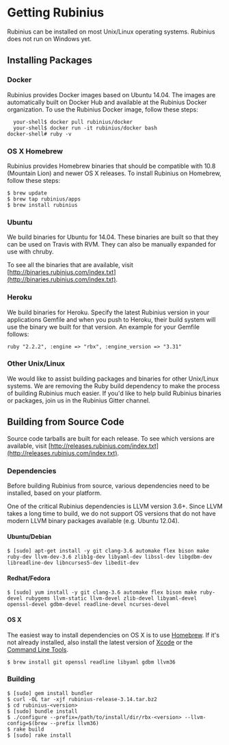 # Getting Rubinius

Rubinius can be installed on most Unix/Linux operating systems. Rubinius does not run on Windows yet.

## Installing Packages

### Docker

Rubinius provides Docker images based on Ubuntu 14.04. The images are automatically built on Docker Hub and available at the Rubinius Docker organization. To use the Rubinius Docker image, follow these steps:

      your-shell$ docker pull rubinius/docker
      your-shell$ docker run -it rubinius/docker bash
    docker-shell# ruby -v

### OS X Homebrew

Rubinius provides Homebrew binaries that should be compatible with 10.8 (Mountain Lion) and newer OS X releases. To install Rubinius on Homebrew, follow these steps:

    $ brew update
    $ brew tap rubinius/apps
    $ brew install rubinius

### Ubuntu

We build binaries for Ubuntu for 14.04. These binaries are built so that they can be used on Travis with RVM. They can also be manually expanded for use with chruby.

To see all the binaries that are available, visit [http://binaries.rubinius.com/index.txt](http://binaries.rubinius.com/index.txt).

### Heroku

We build binaries for Heroku. Specify the latest Rubinius version in your applications Gemfile and when you push to Heroku, their build system will use the binary we built for that version. An example for your Gemfile follows:

    ruby "2.2.2", :engine => "rbx", :engine_version => "3.31"

### Other Unix/Linux

We would like to assist building packages and binaries for other Unix/Linux systems. We are removing the Ruby build dependency to make the process of building Rubinius much easier. If you'd like to help build Rubinius binaries or packages, join us in the Rubinius Gitter channel.

## Building from Source Code

Source code tarballs are built for each release. To see which versions are available, visit [http://releases.rubinius.com/index.txt](http://releases.rubinius.com/index.txt).

### Dependencies

Before building Rubinius from source, various dependencies need to be installed, based on your platform.

One of the critical Rubinius dependencies is LLVM version 3.6+. Since LLVM takes a long time to build, we do not support OS versions that do not have modern LLVM binary packages available (e.g. Ubuntu 12.04).

#### Ubuntu/Debian

    $ [sudo] apt-get install -y git clang-3.6 automake flex bison make ruby-dev llvm-dev-3.6 zlib1g-dev libyaml-dev libssl-dev libgdbm-dev libreadline-dev libncurses5-dev libedit-dev

#### Redhat/Fedora

    $ [sudo] yum install -y git clang-3.6 automake flex bison make ruby-devel rubygems llvm-static llvm-devel zlib-devel libyaml-devel openssl-devel gdbm-devel readline-devel ncurses-devel

#### OS X

The easiest way to install dependencies on OS X is to use [Homebrew](http://mxcl.github.com/homebrew/). If it's not already installed, also install the latest version of [Xcode](https://itunes.apple.com/us/app/xcode/id497799835) or the [Command Line Tools](https://github.com/kennethreitz/osx-gcc-installer#readme).

    $ brew install git openssl readline libyaml gdbm llvm36

### Building

    $ [sudo] gem install bundler
    $ curl -OL tar -xjf rubinius-release-3.14.tar.bz2
    $ cd rubinius-<version>
    $ [sudo] bundle install
    $ ./configure --prefix=/path/to/install/dir/rbx-<version> --llvm-config=$(brew --prefix llvm36)
    $ rake build
    $ [sudo] rake install
